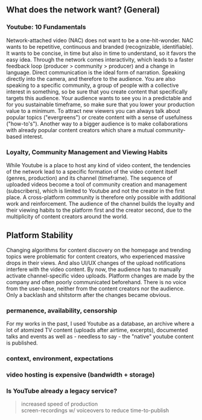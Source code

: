 ## What does the network want? (General)

### Youtube: 10 Fundamentals
Network-attached video (NAC) does not want to be a one-hit-wonder. NAC wants to be repetitive, continuous and branded (recognizable, identifiable). It wants to be concise, in time but also in time to understand, so it favors the easy idea.
Through the network comes interactivity, which leads to a faster feedback loop (producer > community > producer) and a change in language. Direct communication is the ideal form of narration. Speaking directly into the camera, and therefore to the audience. You are also speaking to a specific community, a group of people with a collective interest in something, so be sure that you create content that specifically targets this audience. Your audience wants to see you in a predictable and for you sustainable timeframe, so make sure that you lower your production value to a minimum. To attract new viewers you can always talk about popular topics ("evergreens") or create content with a sense of usefulness ("how-to's").
Another way to a bigger audience is to make collaborations with already popular content creators which share a mutual community-based interest.

### Loyalty, Community Management and Viewing Habits
While Youtube is a place to host any kind of video content, the tendencies of the network lead to a specific formation of the video content itself (genres, production) and its channel (timeframe). The sequence of uploaded videos become a tool of community creation and management (subscribers), which is limited to Youtube and not the creator in the first place. A cross-platform community is therefore only possible with additional work and reinforcement. The audience of the channel builds the loyalty and their viewing habits to the platform first and the creator second, due to the multiplicity of content creators around the world.


## Platform Stability
Changing algorithms for content discovery on the homepage and trending topics were problematic for content creators, who experienced massive drops in their views. And also UI/UX changes of the upload notifications interfere with the video content. By now, the audience has to manually activate channel-specific video uploads.
Platform changes are made by the company and often poorly communicated beforehand. There is no voice from the user-base, neither from the content creators nor the audience. Only a backlash and shitstorm after the changes became obvious.

### permanence, availability, censorship
For my works in the past, I used Youtube as a database, an archive where a lot of atomized TV content (uploads after airtime, excerpts), documented talks and events as well as - needless to say - the "native" youtube content is published.

### context, environment, expectations
### video hosting is expensive (bandwidth + storage)
### Is YouTube already a legacy service?
> increased speed of production  
> screen-recordings w/ voiceovers to reduce time-to-publish

